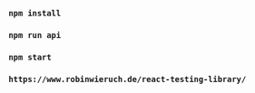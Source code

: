 ### `npm install`
### `npm run api`
### `npm start`


### `https://www.robinwieruch.de/react-testing-library/`
